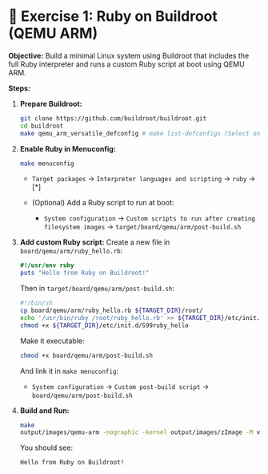 # 🔧 Exercise 1: Ruby on Buildroot (QEMU ARM)

**Objective:**
Build a minimal Linux system using Buildroot that includes the full Ruby interpreter and runs a custom Ruby script at boot using QEMU ARM.

**Steps:**

1. **Prepare Buildroot:**

   ```bash
   git clone https://github.com/buildroot/buildroot.git
   cd buildroot
   make qemu_arm_versatile_defconfig # make list-defconfigs (Select one from here)
   ```

2. **Enable Ruby in Menuconfig:**

   ```bash
   make menuconfig
   ```

   * `Target packages` → `Interpreter languages and scripting` → `ruby` → \[\*]
   * (Optional) Add a Ruby script to run at boot:

     * `System configuration` → `Custom scripts to run after creating filesystem images` → `target/board/qemu/arm/post-build.sh`

3. **Add custom Ruby script:**
   Create a new file in `board/qemu/arm/ruby_hello.rb`:

   ```ruby
   #!/usr/env ruby
   puts "Hello from Ruby on Buildroot!"
   ```

   Then in `target/board/qemu/arm/post-build.sh`:

   ```bash
   #!/bin/sh
   cp board/qemu/arm/ruby_hello.rb ${TARGET_DIR}/root/
   echo '/usr/bin/ruby /root/ruby_hello.rb' >> ${TARGET_DIR}/etc/init.d/S99ruby_hello
   chmod +x ${TARGET_DIR}/etc/init.d/S99ruby_hello
   ```

   Make it executable:

   ```bash
   chmod +x board/qemu/arm/post-build.sh
   ```

   And link it in `make menuconfig`:

   * `System configuration` → `Custom post-build script` → `board/qemu/arm/post-build.sh`

4. **Build and Run:**

   ```bash
   make
   output/images/qemu-arm -nographic -kernel output/images/zImage -M versatilepb -append "console=ttyAMA0" -dtb output/images/versatile-pb.dtb -initrd output/images/rootfs.ext2
   ```

   You should see:

   ```
   Hello from Ruby on Buildroot!
   ```
